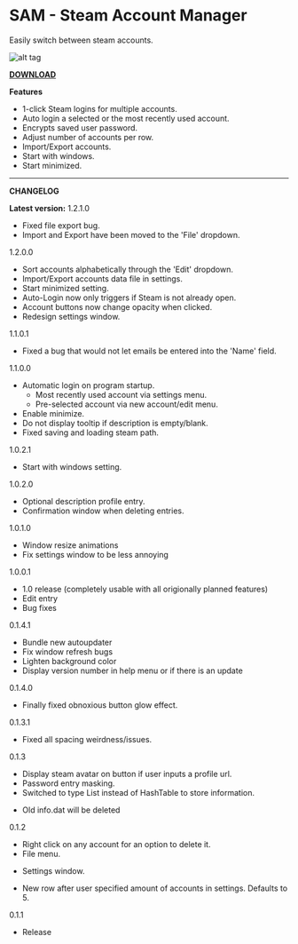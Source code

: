 # SAM - Steam Account Manager

Easily switch between steam accounts.


![alt tag](http://i.imgur.com/7sUxieF.png)

[**DOWNLOAD**](https://github.com/rex706/SAM/releases/tag/v1.2.1.0)

**Features**

* 1-click Steam logins for multiple accounts.
* Auto login a selected or the most recently used account.
* Encrypts saved user password.
* Adjust number of accounts per row.
* Import/Export accounts.
* Start with windows.
* Start minimized.

------------------------------------

**CHANGELOG**

**Latest version:** 1.2.1.0
* Fixed file export bug.
* Import and Export have been moved to the 'File' dropdown.

1.2.0.0
* Sort accounts alphabetically through the 'Edit' dropdown.
* Import/Export accounts data file in settings.
* Start minimized setting.
* Auto-Login now only triggers if Steam is not already open.
* Account buttons now change opacity when clicked.
* Redesign settings window.

1.1.0.1
* Fixed a bug that would not let emails be entered into the 'Name' field.

1.1.0.0

* Automatic login on program startup.
	- Most recently used account via settings menu.
	- Pre-selected account via new account/edit menu.
* Enable minimize.
* Do not display tooltip if description is empty/blank.
* Fixed saving and loading steam path.

1.0.2.1

* Start with windows setting. 

1.0.2.0

* Optional description profile entry.
* Confirmation window when deleting entries.

1.0.1.0

* Window resize animations
* Fix settings window to be less annoying

1.0.0.1

* 1.0 release (completely usable with all origionally planned features)
* Edit entry
* Bug fixes

0.1.4.1

* Bundle new autoupdater
* Fix window refresh bugs 
* Lighten background color
* Display version number in help menu or if there is an update

0.1.4.0

* Finally fixed obnoxious button glow effect.

0.1.3.1

* Fixed all spacing weirdness/issues.

0.1.3

* Display steam avatar on button if user inputs a profile url.
* Password entry masking.
* Switched to type List<T> instead of HashTable to store information.
 - Old info.dat will be deleted

0.1.2

* Right click on any account for an option to delete it.
* File menu.
 - Settings window.
* New row after user specified amount of accounts in settings. Defaults to 5.

0.1.1

* Release
